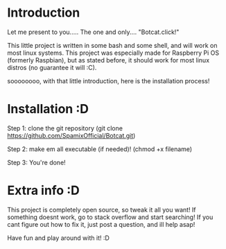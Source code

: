 # Introduction
Let me present to you.....
The one and only....
"Botcat.click!"

This little project is written in some bash and some shell, and will work on most linux systems. This project was especially made for Raspberry Pi OS (formerly Raspbian), but as stated before, it should work for most linux distros (no guarantee it will :C).

soooooooo, with that little introduction, here is the installation process!

# Installation :D

Step 1:
  clone the git repository
  (git clone https://github.com/SpamixOfficial/Botcat.git)

Step 2:
  make em all executable (if needed)!
  (chmod +x filename)

Step 3:
  You're done!
  
  
# Extra info :D

This project is completely open source, so tweak it all you want! If something doesnt work, go to stack overflow and start searching! If you cant figure out how to fix it, just post a question, and ill help asap!

Have fun and play around with it! 
:D

